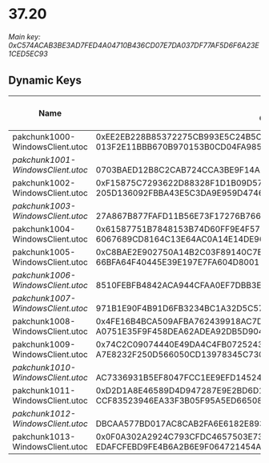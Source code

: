# 37.20

###### *Main key: 0xC574ACAB3BE3AD7FED4A04710B436CD07E7DA037DF77AF5D6F6A23E1CED5EC93*

## Dynamic Keys

| Name                              | Key</br>GUID                                                                                            | High Res Textures |
|-----------------------------------|---------------------------------------------------------------------------------------------------------|-------------------|
| pakchunk1000-WindowsClient.utoc   | 0xEE2EB228B85372275CB993E5C24B5CFC824643E8944D023B0E31A48B06F57ECA</br>013F2E11BBB670B970153B0CD04FA985 | ❌                 |
| *pakchunk1001-WindowsClient.utoc* | </br>0703BAED12B8C2CAB724CCA3BE9F14A6                                                                   | ❌                 |
| pakchunk1002-WindowsClient.utoc   | 0xF15875C7293622D88328F1D1B09D57CF328E68B8481EE90D27869919C8334F97</br>205D136092FBBA43E5C3DA9E959D4746 | ✔️                |
| *pakchunk1003-WindowsClient.utoc* | </br>27A867B877FAFD11B56E73F17276B766                                                                   | ❌                 |
| pakchunk1004-WindowsClient.utoc   | 0x61587751B7848153B74D60FF9E4F570A9C07C44BD87E3B41DCED818C70C638D7</br>6067689CD8164C13E64AC0A14E14DE96 | ✔️                |
| pakchunk1005-WindowsClient.utoc   | 0xC8BAE2E902750A14B2C03F89140C7BB8E68D2E85035E98F58642E2F8E07F4AC9</br>66BFA64F40445E39E197E7FA604D8001 | ✔️                |
| *pakchunk1006-WindowsClient.utoc* | </br>8510FEBFB4842ACA944CFAA0EF7DBB3E                                                                   | ❌                 |
| *pakchunk1007-WindowsClient.utoc* | </br>971B1E90F4B91D6FB3234BC1A32D5C57                                                                   | ❌                 |
| pakchunk1008-WindowsClient.utoc   | 0x4FE16B4BCA509AFBA762439918AC7DFEA8D3852B3D472A9F5791B9A97A3FFF1C</br>A0751E35F9F458DEA62ADEA92DB5D904 | ✔️                |
| pakchunk1009-WindowsClient.utoc   | 0x74C2C09074440E49DA4C4FB0725243F9EC1481C01FE7EB9D4FFA6902F339B95E</br>A7E8232F250D566050CD13978345C730 | ❌                 |
| *pakchunk1010-WindowsClient.utoc* | </br>AC7336931B5EF8047FCC1EE9EFD14524                                                                   | ❌                 |
| pakchunk1011-WindowsClient.utoc   | 0xD2D1A8E46589D4D947287E9E2BD6D12B6C17798F0CE520DBDE9D2071868871A0</br>CCF83523946EA33F3B05F95A5ED66508 | ✔️                |
| *pakchunk1012-WindowsClient.utoc* | </br>DBCAA577BD017AC8CAB2FA6E6182E893                                                                   | ✔️                |
| pakchunk1013-WindowsClient.utoc   | 0x0F0A302A2924C793CFDC4657503E7335BAA909F0B2411D76D09A9A7A3F773BF3</br>EDAFCFEBD9FE4B6A2B6E9F064721454A | ✔️                |
